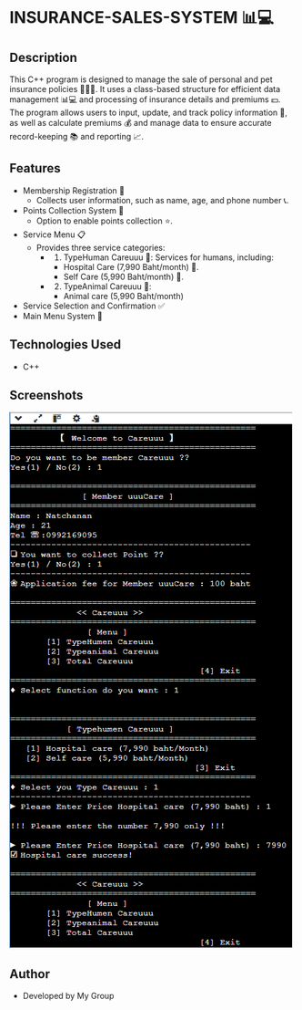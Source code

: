 # INSURANCE-SALES-SYSTEM 📊💻

## Description
This C++ program is designed to manage the sale of personal and pet insurance policies 🧑‍💼🐾.
It uses a class-based structure for efficient data management 📊💻 and processing of insurance details and premiums 💵. 
The program allows users to input, update, and track policy information 📝, 
as well as calculate premiums 💰 and manage data to ensure accurate record-keeping 📚 and reporting 📈.

## Features
- Membership Registration 📝
    - Collects user information, such as name, age, and phone number 📞.
- Points Collection System 🎯
    - Option to enable points collection ⭐.
- Service Menu 📋
    -  Provides three service categories:
        - 1. TypeHuman Careuuu 🏥: Services for humans, including:
            - Hospital Care (7,990 Baht/month) 💉.
            - Self Care (5,990 Baht/month) 🏡.
        - 2. TypeAnimal Careuuu 🐾: 
            - Animal care (5,990 Baht/month)
- Service Selection and Confirmation ✅
- Main Menu System 🚪


## Technologies Used
- C++

## Screenshots
![Insurance Program Screenshot](assests\terminal.png)
## Author
- Developed by My Group
